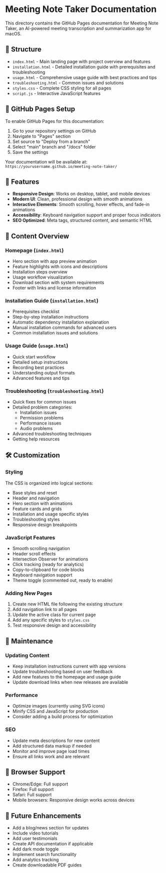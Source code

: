 # Meeting Note Taker Documentation

This directory contains the GitHub Pages documentation for Meeting Note Taker, an AI-powered meeting transcription and summarization app for macOS.

## 📁 Structure

- `index.html` - Main landing page with project overview and features
- `installation.html` - Detailed installation guide with prerequisites and troubleshooting
- `usage.html` - Comprehensive usage guide with best practices and tips
- `troubleshooting.html` - Common issues and solutions
- `styles.css` - Complete CSS styling for all pages
- `script.js` - Interactive JavaScript features

## 🚀 GitHub Pages Setup

To enable GitHub Pages for this documentation:

1. Go to your repository settings on GitHub
2. Navigate to "Pages" section
3. Set source to "Deploy from a branch"
4. Select "main" branch and "/docs" folder
5. Save the settings

Your documentation will be available at:
`https://yourusername.github.io/meeting-note-taker/`

## 🎨 Features

- **Responsive Design**: Works on desktop, tablet, and mobile devices
- **Modern UI**: Clean, professional design with smooth animations
- **Interactive Elements**: Smooth scrolling, hover effects, and fade-in animations
- **Accessibility**: Keyboard navigation support and proper focus indicators
- **SEO Optimized**: Meta tags, structured content, and semantic HTML

## 📝 Content Overview

### Homepage (`index.html`)
- Hero section with app preview animation
- Feature highlights with icons and descriptions
- Installation steps overview
- Usage workflow visualization
- Download section with system requirements
- Footer with links and license information

### Installation Guide (`installation.html`)
- Prerequisites checklist
- Step-by-step installation instructions
- Automatic dependency installation explanation
- Manual installation commands for advanced users
- Common installation issues and solutions

### Usage Guide (`usage.html`)
- Quick start workflow
- Detailed setup instructions
- Recording best practices
- Understanding output formats
- Advanced features and tips

### Troubleshooting (`troubleshooting.html`)
- Quick fixes for common issues
- Detailed problem categories:
  - Installation issues
  - Permission problems
  - Performance issues
  - Audio problems
- Advanced troubleshooting techniques
- Getting help resources

## 🛠 Customization

### Styling
The CSS is organized into logical sections:
- Base styles and reset
- Header and navigation
- Hero section with animations
- Feature cards and grids
- Installation and usage specific styles
- Troubleshooting styles
- Responsive design breakpoints

### JavaScript Features
- Smooth scrolling navigation
- Header scroll effects
- Intersection Observer for animations
- Click tracking (ready for analytics)
- Copy-to-clipboard for code blocks
- Keyboard navigation support
- Theme toggle (commented out, ready to enable)

### Adding New Pages
1. Create new HTML file following the existing structure
2. Add navigation link to all pages
3. Update the active class for current page
4. Add any specific styles to `styles.css`
5. Test responsive design and accessibility

## 🔧 Maintenance

### Updating Content
- Keep installation instructions current with app versions
- Update troubleshooting based on user feedback
- Add new features to the homepage and usage guide
- Update download links when new releases are available

### Performance
- Optimize images (currently using SVG icons)
- Minify CSS and JavaScript for production
- Consider adding a build process for optimization

### SEO
- Update meta descriptions for new content
- Add structured data markup if needed
- Monitor and improve page load times
- Ensure all links work and are relevant

## 📱 Browser Support

- Chrome/Edge: Full support
- Firefox: Full support
- Safari: Full support
- Mobile browsers: Responsive design works across devices

## 🎯 Future Enhancements

- Add a blog/news section for updates
- Include video tutorials
- Add user testimonials
- Create API documentation if applicable
- Add dark mode toggle
- Implement search functionality
- Add analytics tracking
- Create downloadable PDF guides
